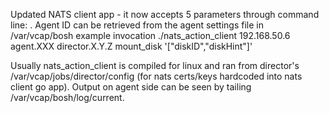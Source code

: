 Updated NATS client app - it now accepts 5 parameters through command line: <nats IP> <agent channel ID> <reply to ID> <command name> <command arguments string>. Agent ID can be retrieved from the agent settings file in /var/vcap/bosh
  example invocation ./nats_action_client 192.168.50.6 agent.XXX director.X.Y.Z mount_disk '["diskID","diskHint"]'

Usually nats_action_client is compiled for linux and ran from director's
/var/vcap/jobs/director/config (for nats certs/keys hardcoded into nats
client go app). Output on agent side can be seen by tailing
/var/vcap/bosh/log/current.
